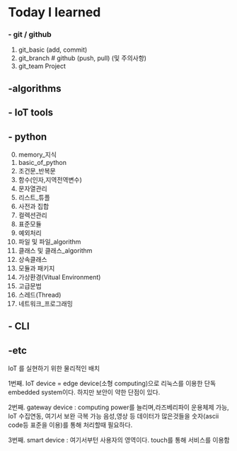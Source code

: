 # Today  I learned

### - git / github

1. git_basic (add, commit)
2. git_branch # github (push, pull) (및 주의사항)
3. git_team Project



## -algorithms





## - IoT tools





## - python 

0. memory_지식
1. basic_of_python
2. 조건문_반복문
3. 함수(인자,지역전역변수)
4. 문자열관리
5. 리스트_튜플
6. 사전과 집합
7. 컬렉션관리
8. 표준모듈
9. 예외처리
10. 파일 및 파일_algorithm
11. 클래스 및 클래스_algorithm
12. 상속클래스
13. 모듈과 패키지
14. 가상환경(Vitual Environment)
15. 고급문법
16. 스레드(Thread)
17. 네트워크_프로그래밍

## - CLI



## -etc
IoT 를 실현하기 위한 물리적인 배치 

1번째. IoT device = edge device(소형 computing)으로 리눅스를 이용한 단독 embedded system이다.
    하지만 보안이 약한 단점이 있다.

2번째. gateway  device : computing power를 늘리며,라즈베리파이 운용체제 가능, IoT 수집연동, 여기서 보완 극복 가능 
        음성,영상 등 데이터가 많은것들을 숫자(ascii code등 표준을 이용)를 통해 처리할때 필요하다.

3번째. smart device : 여기서부턴 사용자의 영역이다. touch를 통해 서비스를 이용함 